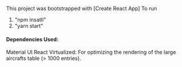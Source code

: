 This project was bootstrapped with [Create React App]
To run
1. "npm insatll"
2. "yarn start"

#### Dependencies Used:
Material UI
React Virtualized: For optimizing the rendering of the large aircrafts table (> 1000 entries).

         

  
